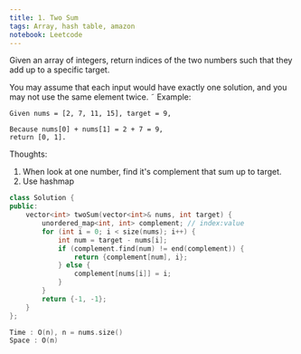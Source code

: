 ```yaml
---
title: 1. Two Sum
tags: Array, hash table, amazon
notebook: Leetcode
---
```


Given an array of integers, return indices of the two numbers such that they add up to a specific target.

You may assume that each input would have exactly one solution, and you may not use the same element twice.
˜
Example:
```
Given nums = [2, 7, 11, 15], target = 9,

Because nums[0] + nums[1] = 2 + 7 = 9,
return [0, 1].
```

Thoughts:
1. When look at one number, find it's complement that sum up to target. 
2. Use hashmap

```c++
class Solution {
public:
    vector<int> twoSum(vector<int>& nums, int target) {
        unordered_map<int, int> complement; // index:value
        for (int i = 0; i < size(nums); i++) {
            int num = target - nums[i];
            if (complement.find(num) != end(complement)) {
                return {complement[num], i};
            } else {
                complement[nums[i]] = i;
            }
        }
        return {-1, -1};
    }
};

Time : O(n), n = nums.size()
Space : O(n)
```
